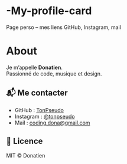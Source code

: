 # -My-profile-card
Page perso – mes liens GitHub, Instagram, mail

# About

Je m’appelle **Donatien**.  
Passionné de code, musique et design.

## 📬 Me contacter

- GitHub : [TonPseudo](https://github.com/Dona-web27)  
- Instagram : [@tonpseudo](https://instagram.com/natie_ncode)  
- Mail : <coding.dona@gmail.com>

## 📄 Licence

MIT © Donatien
